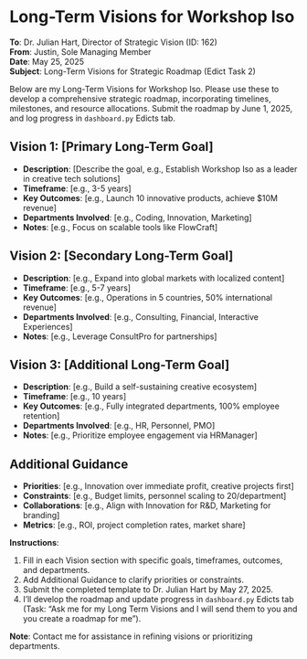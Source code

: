 # Long-Term Visions for Workshop Iso

**To**: Dr. Julian Hart, Director of Strategic Vision (ID: 162)  
**From**: Justin, Sole Managing Member  
**Date**: May 25, 2025  
**Subject**: Long-Term Visions for Strategic Roadmap (Edict Task 2)

Below are my Long-Term Visions for Workshop Iso. Please use these to develop a comprehensive strategic roadmap, incorporating timelines, milestones, and resource allocations. Submit the roadmap by June 1, 2025, and log progress in `dashboard.py` Edicts tab.

## Vision 1: [Primary Long-Term Goal]
- **Description**: [Describe the goal, e.g., Establish Workshop Iso as a leader in creative tech solutions]
- **Timeframe**: [e.g., 3-5 years]
- **Key Outcomes**: [e.g., Launch 10 innovative products, achieve $10M revenue]
- **Departments Involved**: [e.g., Coding, Innovation, Marketing]
- **Notes**: [e.g., Focus on scalable tools like FlowCraft]

## Vision 2: [Secondary Long-Term Goal]
- **Description**: [e.g., Expand into global markets with localized content]
- **Timeframe**: [e.g., 5-7 years]
- **Key Outcomes**: [e.g., Operations in 5 countries, 50% international revenue]
- **Departments Involved**: [e.g., Consulting, Financial, Interactive Experiences]
- **Notes**: [e.g., Leverage ConsultPro for partnerships]

## Vision 3: [Additional Long-Term Goal]
- **Description**: [e.g., Build a self-sustaining creative ecosystem]
- **Timeframe**: [e.g., 10 years]
- **Key Outcomes**: [e.g., Fully integrated departments, 100% employee retention]
- **Departments Involved**: [e.g., HR, Personnel, PMO]
- **Notes**: [e.g., Prioritize employee engagement via HRManager]

## Additional Guidance
- **Priorities**: [e.g., Innovation over immediate profit, creative projects first]
- **Constraints**: [e.g., Budget limits, personnel scaling to 20/department]
- **Collaborations**: [e.g., Align with Innovation for R&D, Marketing for branding]
- **Metrics**: [e.g., ROI, project completion rates, market share]

**Instructions**:
1. Fill in each Vision section with specific goals, timeframes, outcomes, and departments.
2. Add Additional Guidance to clarify priorities or constraints.
3. Submit the completed template to Dr. Julian Hart by May 27, 2025.
4. I’ll develop the roadmap and update progress in `dashboard.py` Edicts tab (Task: “Ask me for my Long Term Visions and I will send them to you and you create a roadmap for me”).

**Note**: Contact me for assistance in refining visions or prioritizing departments.